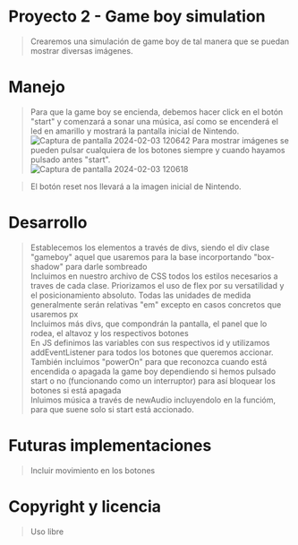 # Proyecto 2 - Game boy simulation

> Crearemos una simulación de game boy de tal manera que se puedan mostrar diversas imágenes.

# Manejo
> Para que la game boy se encienda, debemos hacer click en el botón "start" y comenzará a sonar una música, así como se encenderá el led en amarillo y mostrará la pantalla inicial de Nintendo. <br>
![Captura de pantalla 2024-02-03 120642](https://github.com/AngelaEjarque/proyecto2/assets/147879332/7563bb42-fe49-4d53-9808-347b0d5d168c)
> Para mostrar imágenes se pueden pulsar cualquiera de los botones siempre y cuando hayamos pulsado antes "start". <br>
![Captura de pantalla 2024-02-03 120618](https://github.com/AngelaEjarque/proyecto2/assets/147879332/e4187e3d-4658-468d-a40c-406d3155462c)

> El botón reset nos llevará a la imagen inicial de Nintendo. 

# Desarrollo
> Establecemos los elementos a través de divs, siendo el div clase "gameboy" aquel que usaremos para la base incorportando  "box-shadow" para darle sombreado <br>
> Incluimos en nuestro archivo de CSS todos los estilos necesarios a traves de cada clase. Priorizamos el uso de flex por su versatilidad y el posicionamiento absoluto. Todas las unidades de medida generalmente serán relativas "em" excepto en casos concretos que usaremos px <br>
> Incluimos más divs, que compondrán la pantalla, el panel que lo rodea, el altavoz y los respectivos botones <br>
> En JS definimos las variables con sus respectivos id y utilizamos addEventListener para todos los botones que queremos accionar. <br> 
> También incluimos "powerOn" para que reconozca cuando está encendida o apagada la game boy dependiendo si hemos pulsado start o no (funcionando como un interruptor) para así bloquear los botones si está apagada<br>
>Inluimos música a través de newAudio incluyendolo en la funcióm, para que suene solo si start está accionado.
# Futuras implementaciones
> Incluir movimiento en los botones

# Copyright y licencia
> Uso libre
